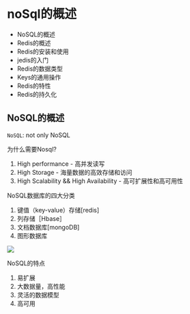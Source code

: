 # noSql的概述


- NoSQL的概述
- Redis的概述
- Redis的安装和使用
- jedis的入门
- Redis的数据类型
- Keys的通用操作
- Redis的特性
- Redis的持久化

## NoSQL的概述

`NoSQL`: not only NoSQL

为什么需要Nosql?

1. High performance - 高并发读写
2. High Storage - 海量数据的高效存储和访问
3. High Scalability && High Availability - 高可扩展性和高可用性

NoSQL数据库的四大分类

1. 键值（key-value）存储[redis]
2. 列存储［Hbase］
3. 文档数据库[mongoDB]
4. 图形数据库

![](http://images.cnblogs.com/cnblogs_com/woms/1087161/o_20171014131631.png)

NoSQL的特点

1. 易扩展
2. 大数据量，高性能
3. 灵活的数据模型
4. 高可用